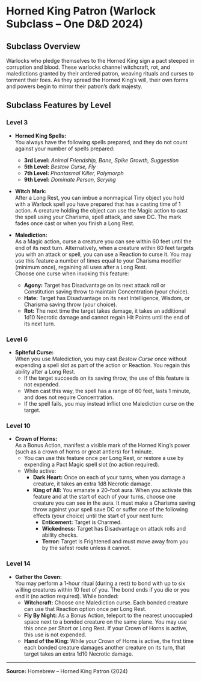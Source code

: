 # Horned King Patron (Warlock Subclass – One D&D 2024)

## Subclass Overview
Warlocks who pledge themselves to the Horned King sign a pact steeped in corruption and blood. These warlocks channel witchcraft, rot, and maledictions granted by their antlered patron, weaving rituals and curses to torment their foes. As they spread the Horned King’s will, their own forms and powers begin to mirror their patron’s dark majesty.

## Subclass Features by Level

### Level 3
- **Horned King Spells:**  
  You always have the following spells prepared, and they do not count against your number of spells prepared:  
  - **3rd Level:** *Animal Friendship, Bane, Spike Growth, Suggestion*  
  - **5th Level:** *Bestow Curse, Fly*  
  - **7th Level:** *Phantasmal Killer, Polymorph*  
  - **9th Level:** *Dominate Person, Scrying*

- **Witch Mark:**  
  After a Long Rest, you can imbue a nonmagical Tiny object you hold with a Warlock spell you have prepared that has a casting time of 1 action. A creature holding the object can use the Magic action to cast the spell using your Charisma, spell attack, and save DC. The mark fades once cast or when you finish a Long Rest.

- **Malediction:**  
  As a Magic action, curse a creature you can see within 60 feet until the end of its next turn. Alternatively, when a creature within 60 feet targets you with an attack or spell, you can use a Reaction to curse it. You may use this feature a number of times equal to your Charisma modifier (minimum once), regaining all uses after a Long Rest.  
  Choose one curse when invoking this feature:  
  - **Agony:** Target has Disadvantage on its next attack roll or Constitution saving throw to maintain Concentration (your choice).  
  - **Hate:** Target has Disadvantage on its next Intelligence, Wisdom, or Charisma saving throw (your choice).  
  - **Rot:** The next time the target takes damage, it takes an additional 1d10 Necrotic damage and cannot regain Hit Points until the end of its next turn.

### Level 6
- **Spiteful Curse:**  
  When you use Malediction, you may cast *Bestow Curse* once without expending a spell slot as part of the action or Reaction. You regain this ability after a Long Rest.  
  - If the target succeeds on its saving throw, the use of this feature is not expended.  
  - When cast this way, the spell has a range of 60 feet, lasts 1 minute, and does not require Concentration.  
  - If the spell fails, you may instead inflict one Malediction curse on the target.

### Level 10
- **Crown of Horns:**  
  As a Bonus Action, manifest a visible mark of the Horned King’s power (such as a crown of horns or great antlers) for 1 minute.  
  - You can use this feature once per Long Rest, or restore a use by expending a Pact Magic spell slot (no action required).  
  - While active:  
    - **Dark Heart:** Once on each of your turns, when you damage a creature, it takes an extra 1d8 Necrotic damage.  
    - **King of All:** You emanate a 20-foot aura. When you activate this feature and at the start of each of your turns, choose one creature you can see in the aura. It must make a Charisma saving throw against your spell save DC or suffer one of the following effects (your choice) until the start of your next turn:  
      - **Enticement:** Target is Charmed.  
      - **Wickedness:** Target has Disadvantage on attack rolls and ability checks.  
      - **Terror:** Target is Frightened and must move away from you by the safest route unless it cannot.

### Level 14
- **Gather the Coven:**  
  You may perform a 1-hour ritual (during a rest) to bond with up to six willing creatures within 10 feet of you. The bond ends if you die or you end it (no action required). While bonded:  
  - **Witchcraft:** Choose one Malediction curse. Each bonded creature can use that Reaction option once per Long Rest.  
  - **Fly By Night:** As a Bonus Action, teleport to the nearest unoccupied space next to a bonded creature on the same plane. You may use this once per Short or Long Rest. If your Crown of Horns is active, this use is not expended.  
  - **Hand of the King:** While your Crown of Horns is active, the first time each bonded creature damages another creature on its turn, that target takes an extra 1d10 Necrotic damage.

---
**Source:** Homebrew – Horned King Patron (2024)
